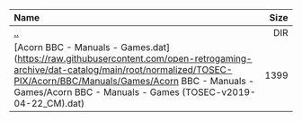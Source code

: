 |Name|Size|
|:---|---:|
|[..](../index.html)|DIR|
|[Acorn BBC - Manuals - Games.dat](https://raw.githubusercontent.com/open-retrogaming-archive/dat-catalog/main/root/normalized/TOSEC-PIX/Acorn/BBC/Manuals/Games/Acorn BBC - Manuals - Games/Acorn BBC - Manuals - Games (TOSEC-v2019-04-22_CM).dat)|1399|
